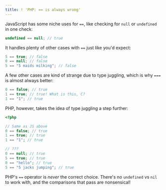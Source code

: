 ```yaml
---
title: ! 'PHP: == is always wrong'
---
```


JavaScript has some niche uses for `==`, like checking for `null` or `undefined` in one check:

```js
undefined == null; // true
```

It handles plenty of other cases with `==` just like you'd expect:

```js
5 == true; // false
0 == null; // false
5 == "5 maids milking"; // false
```

A few other cases are kind of strange due to type juggling, which is why `===` is almost always better:

```js
0 == false; // true
1 == true; // true! What is this, C?
1 == "1"; // true
```

PHP, however, takes the idea of type juggling a step further:

```php
<?php

// Same as JS above
0 == false; // true
1 == true; // true
1 == "1"; // true

// ???
0 == null; // true
5 == true; // true
0 == "hello"; // true
5 == "5 jacks jumping"; // true
```

PHP's `==` operator is *never* the correct choice. There's no `undefined` vs `nil` to work with, and the comparisons that pass are nonsensical!